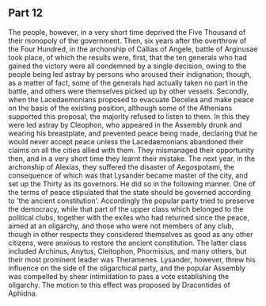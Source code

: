 ## Part 12

The people, however, in a very short time deprived the Five Thousand of their monopoly of the government.
Then, six years after the overthrow of the Four Hundred, in the archonship of Callias of Angele, battle of Arginusae took place, of which the results were, first, that the ten generals who had gained the victory were all condemned by a single decision, owing to the people being led astray by persons who aroused their indignation; though, as a matter of fact, some of the generals had actually taken no part in the battle, and others were themselves picked up by other vessels.
Secondly, when the Lacedaemonians proposed to evacuate Decelea and make peace on the basis of the existing position, although some of the Athenians supported this proposal, the majority refused to listen to them.
In this they were led astray by Cleophon, who appeared in the Assembly drunk and wearing his breastplate, and prevented peace being made, declaring that he would never accept peace unless the Lacedaemonians abandoned their claims on all the cities allied with them.
They mismanaged their opportunity then, and in a very short time they learnt their mistake.
The next year, in the archonship of Alexias, they suffered the disaster of Aegospotami, the consequence of which was that Lysander became master of the city, and set up the Thirty as its governors.
He did so in the following manner.
One of the terms of peace stipulated that the state should be governed according to 'the ancient constitution'.
Accordingly the popular party tried to preserve the democracy, while that part of the upper class which belonged to the political clubs, together with the exiles who had returned since the peace, aimed at an oligarchy, and those who were not members of any club, though in other respects they considered themselves as good as any other citizens, were anxious to restore the ancient constitution.
The latter class included Archinus, Anytus, Cleitophon, Phormisius, and many others, but their most prominent leader was Theramenes.
Lysander, however, threw his influence on the side of the oligarchical party, and the popular Assembly was compelled by sheer intimidation to pass a vote establishing the oligarchy.
The motion to this effect was proposed by Dracontides of Aphidna.


